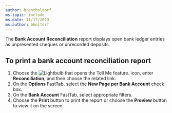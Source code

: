```yaml
---
author: brentholtorf
ms.topic: include
ms.date: 11/17/2023
ms.author: bholtorf
---
```

The **Bank Account Reconciliation** report displays open bank ledger entries as unpresented cheques or unrecorded deposits.  

## <a name="to-print-a-bank-account-reconciliation-report"></a>To print a bank account reconciliation report

1. Choose the ![Lightbulb that opens the Tell Me feature.](../../../media/ui-search/search_small.png "Tell me what you want to do") icon, enter **Reconciliation**, and then choose the related link.  
2. On the **Options** FastTab, select the **New Page per Bank Account** check box.  
3. On the **Bank Account** FastTab, select appropriate filters.  
4. Choose the **Print** button to print the report or choose the **Preview** button to view it on the screen.  

